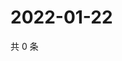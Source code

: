 # 2022-01-22

共 0 条

<!-- BEGIN WEIBO -->
<!-- 最后更新时间 Sat Jan 22 2022 20:01:14 GMT+0800 (China Standard Time) -->

<!-- END WEIBO -->
